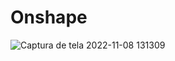 # Onshape
![Captura de tela 2022-11-08 131309](https://user-images.githubusercontent.com/79269905/200617507-614102e0-5e7e-408c-ad90-61e10742705d.png)
